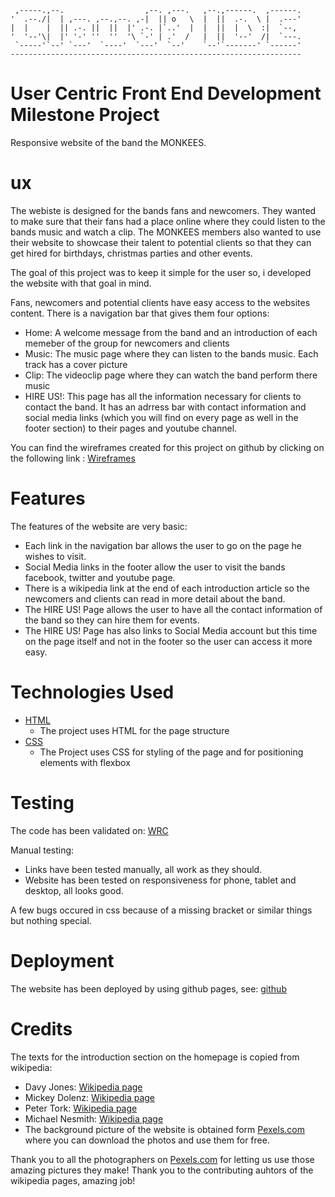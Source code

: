 
     ,-----.,--.                  ,--. ,---.   ,--.,------.  ,------.
    '  .--./|  | ,---. ,--.,--. ,-|  || o   \  |  ||  .-.  \ |  .---'
    |  |    |  || .-. ||  ||  |' .-. |`..'  |  |  ||  |  \  :|  `--, 
    '  '--'\|  |' '-' ''  ''  '\ `-' | .'  /   |  ||  '--'  /|  `---.
     `-----'`--' `---'  `----'  `---'  `--'    `--'`-------' `------'
    ----------------------------------------------------------------- 

# User Centric Front End Development Milestone Project

Responsive website of the band the MONKEES.

# ux

The webiste is designed for the bands fans and newcomers. They wanted to make sure that their fans had a place 
online where they could listen to the bands music and watch a clip. 
The MONKEES members also wanted to use their website to showcase their talent to potential clients so that they
can get hired for birthdays, christmas parties and other events.

The goal of this project was to keep it simple for the user so, i developed the website with that goal in mind.

Fans, newcomers and potential clients have easy access to the websites content. There is a navigation bar that gives them four options: 

* Home: A welcome message from the band and an introduction of each memeber of the group for newcomers and clients
* Music: The music page where they can listen to the bands music. Each track has a cover picture
* Clip: The videoclip page where they can watch the band perform there music
* HIRE US!: This page has all the information necessary for clients to contact the band. It has an adrress bar with contact information
and social media links (which you will find on every page as well in the footer section) to their pages and youtube channel.
    

You can find the wireframes created for this project on github by clicking on the following link : [Wireframes](https://github.com/Geronimo1992/user-centric-front-end-milestone-project/tree/master/Wireframes)


# Features 

The features of the website are very basic:
* Each link in the navigation bar allows the user to go on the page he wishes to visit.
* Social Media links in the footer allow the user to visit the bands facebook, twitter and youtube page. 
* There is a wikipedia link at the end of each introduction article so the newcomers and clients can read in more detail about the band.
* The HIRE US! Page allows the user to have all the contact information of the band so they can hire them for events.
* The HIRE US! Page has also links to Social Media account but this time on the page itself and not in the footer so the user can access it more easy.

# Technologies Used 

* [HTML](https://developer.mozilla.org/kab/docs/Web/HTML)
    * The project uses HTML for the page structure
* [CSS](https://developer.mozilla.org/kab/docs/Web/CSS)
    * The Project uses CSS for styling of the page and for positioning elements with flexbox 

# Testing 

The code has been validated on: [WRC](https://validator.w3.org/)

Manual testing: 

* Links have been tested manually, all work as they should.
* Website has been tested on responsiveness for phone, tablet and desktop, all looks good.

A few bugs occured in css because of a missing bracket or similar things but nothing special.


# Deployment

The website has been deployed by using github pages, see: [github](https://geronimo1992.github.io/user-centric-front-end-milestone-project/)

# Credits

The texts for the introduction section on the homepage is copied from wikipedia:

* Davy Jones: [Wikipedia page](https://en.wikipedia.org/wiki/Davy_Jones_(musician))
* Mickey Dolenz: [Wikipedia page](https://en.wikipedia.org/wiki/Micky_Dolenz)
* Peter Tork: [Wikipedia page](https://en.wikipedia.org/wiki/Peter_Tork)
* Michael Nesmith: [Wikipedia page](https://en.wikipedia.org/wiki/Michael_Nesmith)
* The background picture of the website is obtained form [Pexels.com](https://www.pexels.com/) where you can download the photos and use them for free. 

Thank you to all the photographers on [Pexels.com](https://www.pexels.com/) for letting us use those amazing pictures they make!
Thank you to the contributing auhtors of the wikipedia pages, amazing job!
